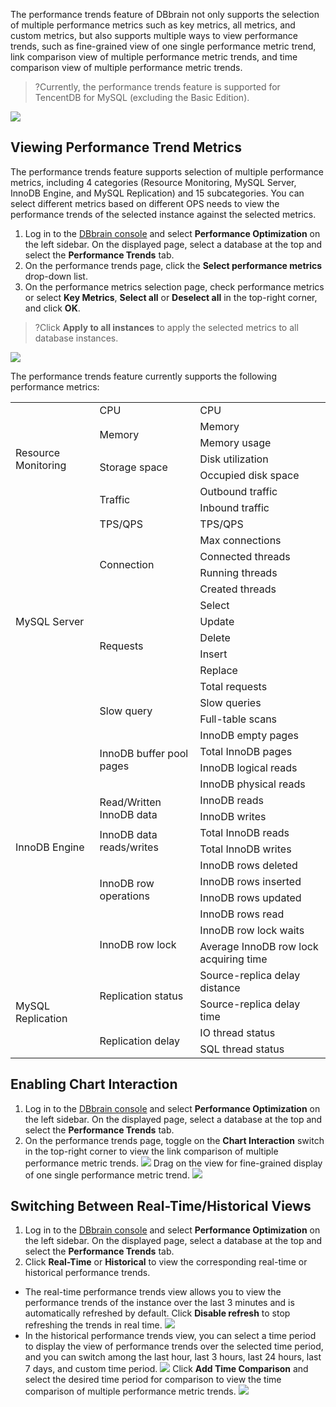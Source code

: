 The performance trends feature of DBbrain not only supports the selection of multiple performance metrics such as key metrics, all metrics, and custom metrics, but also supports multiple ways to view performance trends, such as fine-grained view of one single performance metric trend, link comparison view of multiple performance metric trends, and time comparison view of multiple performance metric trends.

>?Currently, the performance trends feature is supported for TencentDB for MySQL (excluding the Basic Edition).
>
![](https://main.qcloudimg.com/raw/21d421be543c040140dd7a6a86226ef0.png)


## Viewing Performance Trend Metrics
The performance trends feature supports selection of multiple performance metrics, including 4 categories (Resource Monitoring, MySQL Server, InnoDB Engine, and MySQL Replication) and 15 subcategories. You can select different metrics based on different OPS needs to view the performance trends of the selected instance against the selected metrics.

1. Log in to the [DBbrain console](https://console.cloud.tencent.com/dbbrain/analysis) and select **Performance Optimization** on the left sidebar. On the displayed page, select a database at the top and select the **Performance Trends** tab.
2. On the performance trends page, click the **Select performance metrics** drop-down list.
3. On the performance metrics selection page, check performance metrics or select **Key Metrics**, **Select all** or **Deselect all** in the top-right corner, and click **OK**.
>?Click **Apply to all instances** to apply the selected metrics to all database instances.
>
![](https://main.qcloudimg.com/raw/11d33834252e836eebc908ac9c18cb07.png)


The performance trends feature currently supports the following performance metrics:
<table>
<tr>
<td rowspan=7>Resource Monitoring</th>
<td>CPU</th>
<td>CPU</th>
</tr>
<tr>
<td rowspan=2 >Memory</td>
<td>Memory</td>
</tr>
<tr>
<td>Memory usage</td>
</tr>
<tr>
<td rowspan=2>Storage space</td>
<td>Disk utilization</td>
</tr>
<tr>
<td>Occupied disk space</td>
</tr>
<tr>
<td rowspan=2>Traffic</td>
<td>Outbound traffic</td>
</tr>
<tr>
<td>Inbound traffic</td>
</tr>
<tr>
<td rowspan=13>MySQL Server</td>
<td>TPS/QPS</td>
<td>TPS/QPS</td>
</tr>
<tr>
<td rowspan=4>Connection</td>
<td>Max connections</td>
</tr>
<tr>
<td>Connected threads</td>
</tr>
<tr>
<td>Running threads</td>
</tr>
<tr>
<td>Created threads</td>
</tr>
<tr>
<td rowspan=6>Requests</td>
<td>Select</td>
</tr>
<tr>
<td>Update</td>
</tr>
<tr>
<td>Delete</td>
</tr>
<tr>
<td>Insert</td>
</tr>
<tr>
<td>Replace</td>
</tr>
<tr>
<td>Total requests</td>
</tr>
<tr>
<td rowspan=2>Slow query</td>
<td>Slow queries</td>
</tr>
<tr>
<td>Full-table scans</td>
</tr>
<tr>
<td rowspan=14>InnoDB Engine</td>
<td rowspan=4>InnoDB buffer pool pages</td>
<td>InnoDB empty pages</td>
</tr>
<tr>
<td>Total InnoDB pages</td>
</tr>
<tr>
<td>InnoDB logical reads</td>
</tr>
<tr>
<td>InnoDB physical reads</td>
</tr>
<tr>
<td rowspan=2>Read/Written InnoDB data</td>
<td>InnoDB reads</td>
</tr>
<tr>
<td>InnoDB writes</td>
</tr>
<tr>
<td rowspan=2>InnoDB data reads/writes</td>
<td>Total InnoDB reads</td>
</tr>
<tr>
<td>Total InnoDB writes</td>
</tr>
<tr>
<td rowspan=4>InnoDB row operations</td>
<td>InnoDB rows deleted</td>
</tr>
<tr>
<td>InnoDB rows inserted</td>
</tr>
<tr>
<td>InnoDB rows updated</td>
</tr>
<tr>
<td>InnoDB rows read</td>
</tr>
<tr>
<td rowspan=2>InnoDB row lock</td>
<td>InnoDB row lock waits</td>
</tr>
<td>Average InnoDB row lock acquiring time</td>
</tr>
<tr>
<td rowspan=4>MySQL Replication</td>
<td rowspan=2>Replication status</td>
<td>Source-replica delay distance</td>
</tr>
<tr>
<td>Source-replica delay time</td>
</tr>
<tr>
<td rowspan=2>Replication delay</td>
<td>IO thread status</td>
</tr>
<tr>
<td>SQL thread status</td>
</tr>
</tbody></table>


## Enabling Chart Interaction
1. Log in to the [DBbrain console](https://console.cloud.tencent.com/dbbrain/analysis) and select **Performance Optimization** on the left sidebar. On the displayed page, select a database at the top and select the **Performance Trends** tab.
2. On the performance trends page, toggle on the **Chart Interaction** switch in the top-right corner to view the link comparison of multiple performance metric trends.
![](https://main.qcloudimg.com/raw/8f0143e681567f928b115fae7ddf23ca.png)
Drag on the view for fine-grained display of one single performance metric trend.
![](https://main.qcloudimg.com/raw/54b877aeee9d5ae2495b4496489caa2d.png)

## Switching Between Real-Time/Historical Views

1. Log in to the [DBbrain console](https://console.cloud.tencent.com/dbbrain/analysis) and select **Performance Optimization** on the left sidebar. On the displayed page, select a database at the top and select the **Performance Trends** tab.
2. Click **Real-Time** or **Historical** to view the corresponding real-time or historical performance trends.
 - The real-time performance trends view allows you to view the performance trends of the instance over the last 3 minutes and is automatically refreshed by default. Click **Disable refresh** to stop refreshing the trends in real time.
![](https://main.qcloudimg.com/raw/81e13852a0356469df194eb685f2a12a.png)
 - In the historical performance trends view, you can select a time period to display the view of performance trends over the selected time period, and you can switch among the last hour, last 3 hours, last 24 hours, last 7 days, and custom time period.
![](https://main.qcloudimg.com/raw/8883b09c4f7b2b28b60299ba61c6b5d7.png)
Click **Add Time Comparison** and select the desired time period for comparison to view the time comparison of multiple performance metric trends.
![](https://main.qcloudimg.com/raw/696f8ccd768423e1aefaed587e8da3c2.png)
